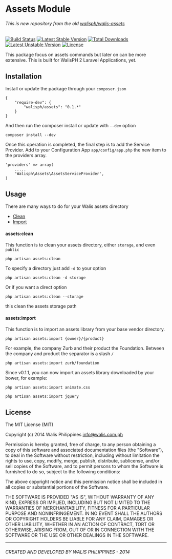 # Assets Module
###### This is new repository from the old [walisph/walis-assets](https://github.com/walisph/walis-assets)
[![Build Status](https://travis-ci.org/walisph/assets.svg)](https://travis-ci.org/walisph/assets)
[![Latest Stable Version](https://poser.pugx.org/walisph/assets/v/stable.svg)](https://packagist.org/packages/walisph/assets)
[![Total Downloads](https://poser.pugx.org/walisph/assets/downloads.svg)](https://packagist.org/packages/walisph/assets)
[![Latest Unstable Version](https://poser.pugx.org/walisph/assets/v/unstable.svg)](https://packagist.org/packages/walisph/assets)
[![License](https://poser.pugx.org/walisph/assets/license.svg)](https://packagist.org/packages/walisph/assets)

This package focus on assets commands but later on can be more extensive. This is built for WalisPH 2 Laravel Applications, yet.

## Installation
Install or update the package through your `composer.json`
```
{
    "require-dev": {
        "walisph/assets": "0.1.*"
    }
}
```
And then run the composer install or update with `--dev` option
```
composer install --dev
```

Once this operation is completed, the final step is to add the Service Provider. Add to your Configuration App `app/config/app.php` the new item to the providers array.
```
'providers' => array(
    .....
    'Walisph\Assets\AssetsServiceProvider',
)
```

## Usage
There are many ways to do for your Walis assets directory
 - [Clean](#assetsclean)
 - [Import](#assetsimport)

#### assets:clean
This function is to clean your assets directory, either `storage`, and even `public`
```
php artisan assets:clean
```
To specify a directory just add `-d` to your option
```
php artisan assets:clean -d storage
```
Or if you want a direct option
```
php artisan assets:clean --storage
```
this clean the assets storage path

#### assets:import
This function is to import an assets library from your base vendor directory.
```
php artisan assets:import {owner}/{product}
```

For example, the company Zurb and their product the Foundation. Between the company and product the separator is a slash `/`
```
php artisan assets:import zurb/foundation
```
Since v0.1.1, you can now import an assets library downloaded by your bower, for example:
```
php artisan assets:import animate.css

php artisan assets:import jquery
```


## License
The MIT License (MIT)

Copyright (c) 2014 Walis Philippines <info@walis.com.ph>

Permission is hereby granted, free of charge, to any person obtaining a copy
of this software and associated documentation files (the "Software"), to deal
in the Software without restriction, including without limitation the rights
to use, copy, modify, merge, publish, distribute, sublicense, and/or sell
copies of the Software, and to permit persons to whom the Software is
furnished to do so, subject to the following conditions:

The above copyright notice and this permission notice shall be included in
all copies or substantial portions of the Software.

THE SOFTWARE IS PROVIDED "AS IS", WITHOUT WARRANTY OF ANY KIND, EXPRESS OR
IMPLIED, INCLUDING BUT NOT LIMITED TO THE WARRANTIES OF MERCHANTABILITY,
FITNESS FOR A PARTICULAR PURPOSE AND NONINFRINGEMENT. IN NO EVENT SHALL THE
AUTHORS OR COPYRIGHT HOLDERS BE LIABLE FOR ANY CLAIM, DAMAGES OR OTHER
LIABILITY, WHETHER IN AN ACTION OF CONTRACT, TORT OR OTHERWISE, ARISING FROM,
OUT OF OR IN CONNECTION WITH THE SOFTWARE OR THE USE OR OTHER DEALINGS IN
THE SOFTWARE.

* * *


###### CREATED AND DEVELOPED BY WALIS PHILIPPINES - 2014